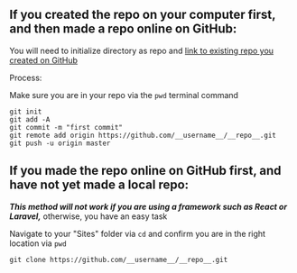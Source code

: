 ## **If you created the repo on your computer first, and then made a repo online on GitHub:**

You will need to initialize directory as repo and [link to existing repo you created on GitHub](https://help.github.com/en/articles/adding-an-existing-project-to-github-using-the-command-line)

Process:

Make sure you are in your repo via the `pwd` terminal command

```
git init 
git add -A
git commit -m "first commit"
git remote add origin https://github.com/__username__/__repo__.git
git push -u origin master
```

## **If you made the repo online on GitHub first, and have not yet made a local repo:**

**_This method will not work if you are using a framework such as React or Laravel,_** otherwise, you have an easy task

Navigate to your "Sites" folder via `cd` and confirm you are in the right location via `pwd`

`git clone https://github.com/__username__/__repo__.git`
